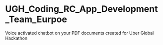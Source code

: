 # UGH_Coding_RC_App_Development_Team_Eurpoe
Voice activated chatbot on your PDF documents created for Uber Global Hackathon
